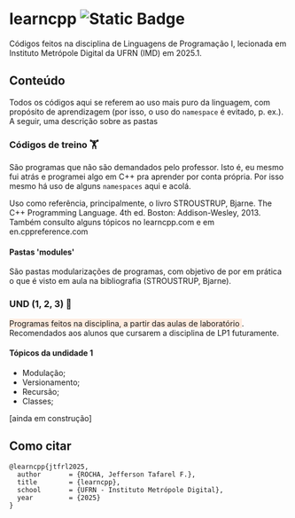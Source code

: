 # learncpp ![Static Badge](https://img.shields.io/badge/learning-black?style=plastic&logo=cplusplus&logoColor=blue&logoSize=auto&labelColor=black&color=004012)

Códigos feitos na disciplina de Linguagens de Programação I, lecionada em Instituto Metrópole Digital da UFRN (IMD) em 2025.1. 
## Conteúdo
Todos os códigos aqui se referem ao uso mais puro da linguagem, com propósito de aprendizagem (por isso, o uso do ```namespace``` é evitado, p. ex.). A seguir, uma descrição sobre as pastas

### Códigos de treino 🏋️
São programas que não são demandados pelo professor. <text style="background-color: rbga(100, 30, 76, 0.5);">Isto é, eu mesmo fui atrás e programei algo em C++ pra aprender por conta própria.</text> Por isso mesmo há uso de alguns ```namespaces``` aqui e acolá.

Uso como referência, principalmente, o livro STROUSTRUP, Bjarne. The C++ Programming Language. 4th ed. Boston: Addison-Wesley, 2013. Também consulto alguns tópicos no learncpp.com e em en.cppreference.com

#### Pastas 'modules'
São pastas modularizações de programas, com objetivo de por em prática o que é visto em aula na bibliografia (STROUSTRUP, Bjarne). 

### UND (1, 2, 3) 🎯
<text style="background-color:rgba(255, 205, 176, 0.39);"> Programas feitos na disciplina, a partir das aulas de laboratório </text>. Recomendados aos alunos que cursarem a disciplina de LP1 futuramente.  

#### Tópicos da undidade 1
- Modulação;
- Versionamento;
- Recursão;
- Classes;

[ainda em construção]


## Como citar 
```
@learncpp{jtfrl2025,
  author       = {ROCHA, Jefferson Tafarel F.},
  title        = {learncpp},
  school       = {UFRN - Instituto Metrópole Digital},
  year         = {2025}
}
```
